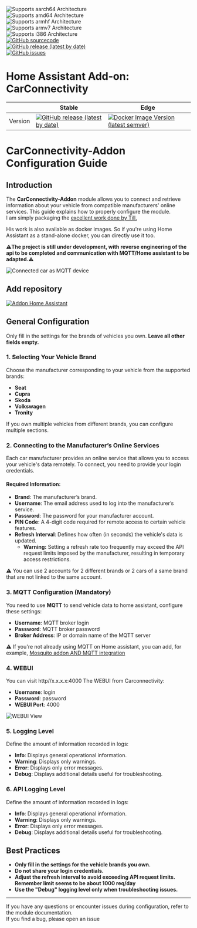 ![Supports aarch64 Architecture][aarch64-shield]  
![Supports amd64 Architecture][amd64-shield]  
![Supports armhf Architecture][armhf-shield]  
![Supports armv7 Architecture][armv7-shield]  
![Supports i386 Architecture][i386-shield]  
[![GitHub sourcecode](https://img.shields.io/badge/Source-GitHub-green)](https://github.com/Pulpyyyy/carconnectivity-addon/)  
[![GitHub release (latest by date)](https://img.shields.io/github/v/release/Pulpyyyy/carconnectivity-addon)](https://github.com/Pulpyyyy/carconnectivity-addon/releases/latest)  
[![GitHub issues](https://img.shields.io/github/issues/Pulpyyyy/carconnectivity-addon)](https://github.com/Pulpyyyy/carconnectivity-addon/issues)  

[aarch64-shield]: https://img.shields.io/badge/aarch64-yes-green.svg  
[amd64-shield]: https://img.shields.io/badge/amd64-yes-green.svg  
[armhf-shield]: https://img.shields.io/badge/armhf-yes-green.svg  
[armv7-shield]: https://img.shields.io/badge/armv7-yes-green.svg  
[i386-shield]: https://img.shields.io/badge/i386-yes-green.svg  

# Home Assistant Add-on: CarConnectivity  

|         | Stable                                                                                                                         | Edge                                                                                                                                         |  
| ------- | ------------------------------------------------------------------------------------------------------------------------------ | -------------------------------------------------------------------------------------------------------------------------------------------- |  
| Version | [![GitHub release (latest by date)](https://img.shields.io/docker/v/pulpyyyy/carconnectivity-addon-amd64?&sort=date&label=&style=for-the-badge)](https://github.com/pulpyyyy/carconnectivity-addon/releases) | [![Docker Image Version (latest semver)](https://img.shields.io/docker/v/pulpyyyy/carconnectivity-addon-edge-amd64?&sort=date&label=&style=for-the-badge)](https://github.com/Pulpyyyy/carconnectivity-addon/blob/main/carconnectivity-addon-edge/CHANGELOG.md) |  


# CarConnectivity-Addon Configuration Guide  

## Introduction  

The **CarConnectivity-Addon** module allows you to connect and retrieve information about your vehicle from compatible manufacturers' online services. This guide explains how to properly configure the module.  
I am simply packaging the [excellent work done by Till.](https://github.com/tillsteinbach/CarConnectivity)  

His work is also available as docker images. So if you're using Home Assistant as a stand-alone docker, you can directly use it too.  

**⚠️The project is still under development, with reverse engineering of the api to be completed and communication with MQTT/Home assistant to be adapted.⚠️**  


![Connected car as MQTT device](https://raw.githubusercontent.com/Pulpyyyy/carconnectivity-addon/refs/heads/main/img/mqtt_device.png)  

## Add repository  

[![Addon Home Assistant](https://raw.githubusercontent.com/Pulpyyyy/carconnectivity-addon/refs/heads/main/.github/img/addon-ha.svg)](https://my.home-assistant.io/redirect/supervisor_add_addon_repository/?repository_url=https%3A%2F%2Fgithub.com%2FPulpyyyy%2Fcarconnectivity-addon)  

## General Configuration  

Only fill in the settings for the brands of vehicles you own. **Leave all other fields empty.**  

### 1. Selecting Your Vehicle Brand  
Choose the manufacturer corresponding to your vehicle from the supported brands:  
- **Seat**  
- **Cupra**  
- **Skoda**  
- **Volkswagen**  
- **Tronity**  

If you own multiple vehicles from different brands, you can configure multiple sections.  

### 2. Connecting to the Manufacturer’s Online Services  
Each car manufacturer provides an online service that allows you to access your vehicle's data remotely. To connect, you need to provide your login credentials.  

#### Required Information:  
- **Brand**: The manufacturer’s brand.  
- **Username**: The email address used to log into the manufacturer’s service.  
- **Password**: The password for your manufacturer account.  
- **PIN Code**: A 4-digit code required for remote access to certain vehicle features.  
- **Refresh Interval**: Defines how often (in seconds) the vehicle's data is updated.  
  - **Warning:** Setting a refresh rate too frequently may exceed the API request limits imposed by the manufacturer, resulting in temporary access restrictions.  

⚠️ You can use 2 accounts for 2 different brands or 2 cars of a same brand that are not linked to the same account.  

### 3. MQTT Configuration (Mandatory)  
You need to use **MQTT** to send vehicle data to home assistant, configure these settings:  
- **Username**: MQTT broker login  
- **Password**: MQTT broker password  
- **Broker Address**: IP or domain name of the MQTT server  

⚠️ If you're not already using MQTT on Home assistant, you can add, for example, [Mosquito addon AND MQTT integration](https://www.home-assistant.io/integrations/mqtt)  

### 4. WEBUI  
You can visit http//x.x.x.x:4000 The WEBUI from Carconnectivity:  
- **Username**: login  
- **Password**: password  
- **WEBUI Port**: 4000  

![WEBUI View](https://raw.githubusercontent.com/Pulpyyyy/carconnectivity-addon/refs/heads/main/img/webui_view.jpeg)  

### 5. Logging Level  
Define the amount of information recorded in logs:  
- **Info**: Displays general operational information.  
- **Warning**: Displays only warnings.  
- **Error**: Displays only error messages.  
- **Debug**: Displays additional details useful for troubleshooting.  

### 6. API Logging Level  
Define the amount of information recorded in logs:  
- **Info**: Displays general operational information.  
- **Warning**: Displays only warnings.  
- **Error**: Displays only error messages.  
- **Debug**: Displays additional details useful for troubleshooting.  

## Best Practices  
- **Only fill in the settings for the vehicle brands you own.**  
- **Do not share your login credentials.**  
- **Adjust the refresh interval to avoid exceeding API request limits. Remember limit seems to be about 1000 req/day**  
- **Use the "Debug" logging level only when troubleshooting issues.**  

---  

If you have any questions or encounter issues during configuration, refer to the module documentation.  
If you find a bug, please open an issue  